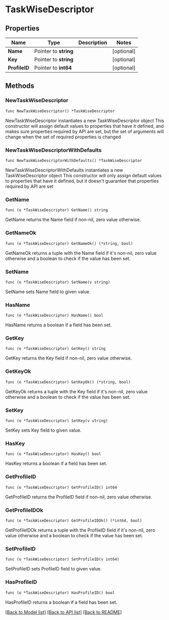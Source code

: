 # TaskWiseDescriptor

## Properties

Name | Type | Description | Notes
------------ | ------------- | ------------- | -------------
**Name** | Pointer to **string** |  | [optional] 
**Key** | Pointer to **string** |  | [optional] 
**ProfileID** | Pointer to **int64** |  | [optional] 

## Methods

### NewTaskWiseDescriptor

`func NewTaskWiseDescriptor() *TaskWiseDescriptor`

NewTaskWiseDescriptor instantiates a new TaskWiseDescriptor object
This constructor will assign default values to properties that have it defined,
and makes sure properties required by API are set, but the set of arguments
will change when the set of required properties is changed

### NewTaskWiseDescriptorWithDefaults

`func NewTaskWiseDescriptorWithDefaults() *TaskWiseDescriptor`

NewTaskWiseDescriptorWithDefaults instantiates a new TaskWiseDescriptor object
This constructor will only assign default values to properties that have it defined,
but it doesn't guarantee that properties required by API are set

### GetName

`func (o *TaskWiseDescriptor) GetName() string`

GetName returns the Name field if non-nil, zero value otherwise.

### GetNameOk

`func (o *TaskWiseDescriptor) GetNameOk() (*string, bool)`

GetNameOk returns a tuple with the Name field if it's non-nil, zero value otherwise
and a boolean to check if the value has been set.

### SetName

`func (o *TaskWiseDescriptor) SetName(v string)`

SetName sets Name field to given value.

### HasName

`func (o *TaskWiseDescriptor) HasName() bool`

HasName returns a boolean if a field has been set.

### GetKey

`func (o *TaskWiseDescriptor) GetKey() string`

GetKey returns the Key field if non-nil, zero value otherwise.

### GetKeyOk

`func (o *TaskWiseDescriptor) GetKeyOk() (*string, bool)`

GetKeyOk returns a tuple with the Key field if it's non-nil, zero value otherwise
and a boolean to check if the value has been set.

### SetKey

`func (o *TaskWiseDescriptor) SetKey(v string)`

SetKey sets Key field to given value.

### HasKey

`func (o *TaskWiseDescriptor) HasKey() bool`

HasKey returns a boolean if a field has been set.

### GetProfileID

`func (o *TaskWiseDescriptor) GetProfileID() int64`

GetProfileID returns the ProfileID field if non-nil, zero value otherwise.

### GetProfileIDOk

`func (o *TaskWiseDescriptor) GetProfileIDOk() (*int64, bool)`

GetProfileIDOk returns a tuple with the ProfileID field if it's non-nil, zero value otherwise
and a boolean to check if the value has been set.

### SetProfileID

`func (o *TaskWiseDescriptor) SetProfileID(v int64)`

SetProfileID sets ProfileID field to given value.

### HasProfileID

`func (o *TaskWiseDescriptor) HasProfileID() bool`

HasProfileID returns a boolean if a field has been set.


[[Back to Model list]](../README.md#documentation-for-models) [[Back to API list]](../README.md#documentation-for-api-endpoints) [[Back to README]](../README.md)


